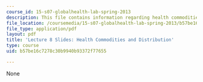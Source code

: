 ```yaml
---
course_id: 15-s07-globalhealth-lab-spring-2013
description: This file contains information regarding health commodities and distribution.
file_location: /coursemedia/15-s07-globalhealth-lab-spring-2013/b57be16c7278c30b9940b93372f77655_MIT15_S07S13_lec8.pdf
file_type: application/pdf
layout: pdf
title: 'Lecture 8 Slides: Health Commodities and Distribution'
type: course
uid: b57be16c7278c30b9940b93372f77655

---
```

None